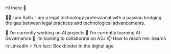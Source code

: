 Hi there 👋

🧑‍💻 I am Salih. I am a legal technology professional with a passion bridging the gap
between legal practices and technological advancements.

  🔭 I’m currently working on AI projects
  🌱 I’m currently learning AI Governance
  👯 I’m looking to collaborate on A2J
  📫 How to reach me: Search in LinkedIn
  ⚡ Fun fact: Bookbinder in the digital age
